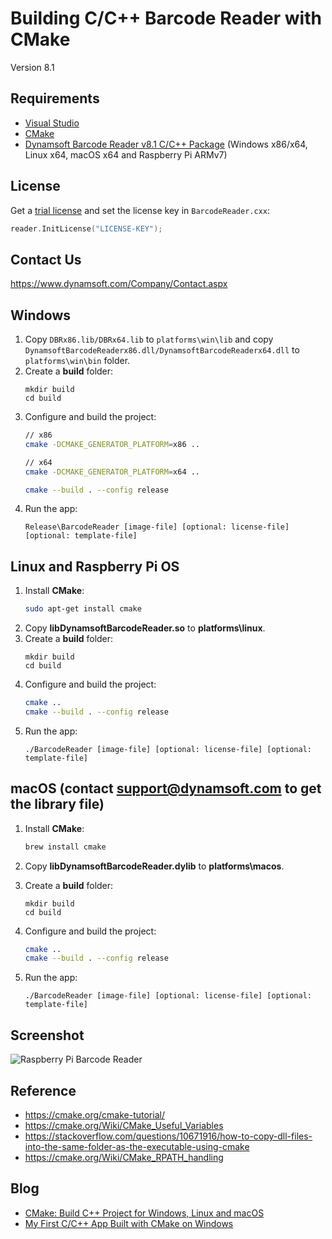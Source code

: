 # Building C/C++ Barcode Reader with CMake

Version 8.1

## Requirements
- [Visual Studio](https://www.visualstudio.com/downloads/)
- [CMake](https://cmake.org/download/)
- [Dynamsoft Barcode Reader v8.1 C/C++ Package](https://www.dynamsoft.com/barcode-reader/downloads) (Windows x86/x64, Linux x64, macOS x64 and Raspberry Pi ARMv7)

## License
Get a [trial license](https://www.dynamsoft.com/customer/license/trialLicense) and set the license key in `BarcodeReader.cxx`:

```cpp
reader.InitLicense("LICENSE-KEY");
```

## Contact Us
https://www.dynamsoft.com/Company/Contact.aspx

## Windows
1. Copy `DBRx86.lib/DBRx64.lib` to `platforms\win\lib` and copy `DynamsoftBarcodeReaderx86.dll/DynamsoftBarcodeReaderx64.dll` to `platforms\win\bin` folder.
2. Create a **build** folder:
    ```
    mkdir build
    cd build
    ```
3. Configure and build the project:
    ```bash
    // x86
    cmake -DCMAKE_GENERATOR_PLATFORM=x86 ..

    // x64
    cmake -DCMAKE_GENERATOR_PLATFORM=x64 ..
    
    cmake --build . --config release
    ```
6. Run the app:
    ```
    Release\BarcodeReader [image-file] [optional: license-file] [optional: template-file]
    ```

## Linux and Raspberry Pi OS
1. Install **CMake**:
    ```bash
    sudo apt-get install cmake
    ```
2. Copy **libDynamsoftBarcodeReader.so** to **platforms\linux**.
3. Create a **build** folder:
    ```
    mkdir build
    cd build
    ```
4. Configure and build the project:
    ```bash
    cmake ..
    cmake --build . --config release 
    ```
5. Run the app:
    ```
    ./BarcodeReader [image-file] [optional: license-file] [optional: template-file]
    ```

## macOS (contact support@dynamsoft.com to get the library file)
1. Install **CMake**:
    ```bash
    brew install cmake
    ```
2. Copy **libDynamsoftBarcodeReader.dylib** to **platforms\macos**.
3. Create a **build** folder:

    ```
    mkdir build
    cd build
    ```

4. Configure and build the project:

    ```bash
    cmake ..
    cmake --build . --config release 
    ```

5. Run the app:

    ```
    ./BarcodeReader [image-file] [optional: license-file] [optional: template-file]
    ```

## Screenshot

![Raspberry Pi Barcode Reader](https://www.codepool.biz/wp-content/uploads/2016/03/rpi_dbr_result.png)

## Reference
* https://cmake.org/cmake-tutorial/
* https://cmake.org/Wiki/CMake_Useful_Variables
* https://stackoverflow.com/questions/10671916/how-to-copy-dll-files-into-the-same-folder-as-the-executable-using-cmake
* https://cmake.org/Wiki/CMake_RPATH_handling

## Blog
* [CMake: Build C++ Project for Windows, Linux and macOS](http://www.codepool.biz/cmake-cc-windows-linux-macos.html)
* [My First C/C++ App Built with CMake on Windows](http://www.codepool.biz/cc-barcode-app-cmake-windows.html)
